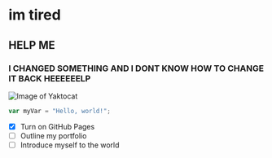 # im tired
## HELP ME

### I CHANGED SOMETHING AND I DONT KNOW HOW TO CHANGE IT BACK HEEEEEELP

![Image of Yaktocat](https://octodex.github.com/images/yaktocat.png)

``` javascript
var myVar = "Hello, world!";
```
- [x] Turn on GitHub Pages
- [ ] Outline my portfolio
- [ ] Introduce myself to the world
